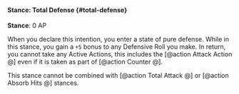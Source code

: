 #### Stance: Total Defense {#total-defense}
**Stance**: 0 AP

When you declare this intention, you enter a state of pure defense. While in this stance, you gain a `+5` bonus to any Defensive Roll you make. In return, you cannot take any Active Actions, this includes the [@action Attack Action @] even if it is taken as part of [@action Counter @].

This stance cannot be combined with [@action Total Attack @] or [@action Absorb Hits @] stances.